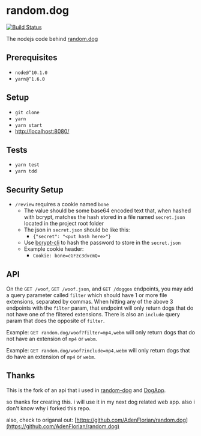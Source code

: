 # random.dog

[![Build Status](https://travis-ci.org/AdenFlorian/random.dog.svg?branch=master)](https://travis-ci.org/AdenFlorian/random.dog)

The nodejs code behind [random.dog](https://random.dog)

## Prerequisites

- `node@^10.1.0`
- `yarn@^1.6.0`

## Setup

- `git clone`
- `yarn`
- `yarn start`
- <http://localhost:8080/>

## Tests

- `yarn test`
- `yarn tdd`

## Security Setup

- `/review` requires a cookie named `bone`
  - The value should be some base64 encoded text that, when hashed with bcrypt, matches the hash stored in a file named `secret.json` located in the project root folder
  - The json in `secret.json` should be like this:
    -  `{"secret": "<put hash here>"}`
  - Use [bcrypt-cli](https://www.npmjs.com/package/bcrypt-cli) to hash the password to store in the `secret.json`
  - Example cookie header:
    - `Cookie: bone=cGFzc3dvcmQ=`

## API

On the `GET /woof`, `GET /woof.json`, and `GET /doggos` endpoints, you may add a query parameter called `filter` which should have 1 or more file extensions, separated by commas. When hitting any of the above 3 endpoints with the `filter` param, that endpoint will only return dogs that do not have one of the filtered extensions. There is also an `include` query param that does the opposite of `filter`.

Example: `GET random.dog/woof?filter=mp4,webm` will only return dogs that do not have an extension of `mp4` or `webm`.

Example: `GET random.dog/woof?include=mp4,webm` will only return dogs that do have an extension of `mp4` or `webm`.

## Thanks

This is the fork of an api that i used in [random-dog](https://github.com/LeoMehraban/random-dog) and [DogApp](https://gitub.com/LeoMehraban/DogApp).

so thanks for creating this. i will use it in my next dog related web app. also i don't know why i forked this repo.

also, check to origanal out: [https://github.com/AdenFlorian/random.dog](https://github.com/AdenFlorian/random.dog)

